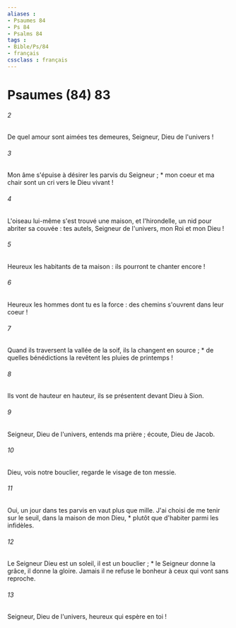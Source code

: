 ```yaml
---
aliases : 
- Psaumes 84
- Ps 84
- Psalms 84
tags : 
- Bible/Ps/84
- français
cssclass : français
---
```


# Psaumes (84) 83

###### 2
De quel amour sont aimées tes demeures, Seigneur, Dieu de l'univers !
###### 3
Mon âme s'épuise à désirer les parvis du Seigneur ; * mon coeur et ma chair sont un cri vers le Dieu vivant !
###### 4
L'oiseau lui-même s'est trouvé une maison, et l'hirondelle, un nid pour abriter sa couvée : tes autels, Seigneur de l'univers, mon Roi et mon Dieu !
###### 5
Heureux les habitants de ta maison : ils pourront te chanter encore !
###### 6
Heureux les hommes dont tu es la force : des chemins s'ouvrent dans leur coeur !
###### 7
Quand ils traversent la vallée de la soif, ils la changent en source ; * de quelles bénédictions la revêtent les pluies de printemps !
###### 8
Ils vont de hauteur en hauteur, ils se présentent devant Dieu à Sion.
###### 9
Seigneur, Dieu de l'univers, entends ma prière ; écoute, Dieu de Jacob.
###### 10
Dieu, vois notre bouclier, regarde le visage de ton messie.
###### 11
Oui, un jour dans tes parvis en vaut plus que mille. J'ai choisi de me tenir sur le seuil, dans la maison de mon Dieu, * plutôt que d'habiter parmi les infidèles.
###### 12
Le Seigneur Dieu est un soleil, il est un bouclier ; * le Seigneur donne la grâce, il donne la gloire. Jamais il ne refuse le bonheur à ceux qui vont sans reproche.
###### 13
Seigneur, Dieu de l'univers, heureux qui espère en toi !
